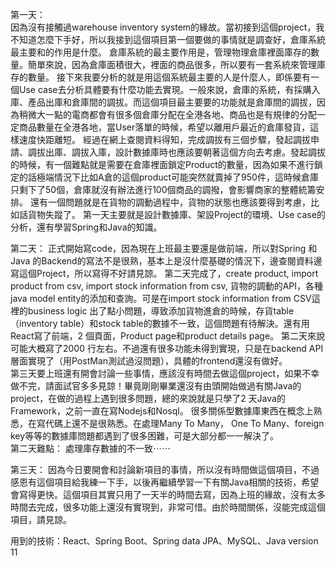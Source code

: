 第一天：  
因為沒有接觸過warehouse inventory system的緣故。當初接到這個project，我不知道怎麼下手好，所以我接到這個項目第一個要做的事情就是調查好，倉庫系統最主要和的作用是什麼。 倉庫系統的最主要作用是，管理物理倉庫裡面庫存的數量。簡單來說，因為倉庫面積很大，裡面的商品很多，所以要有一套系統來管理庫存的數量。
接下來我要分析的就是用這個系統最主要的人是什麼人，即係要有一個Use case去分析具體要有什麼功能去實現。一般來說，倉庫的系統，有採購入庫、產品出庫和倉庫間的調拔。而這個項目最主要要的功能就是倉庫間的調拔，因為稍微大一點的電商都會有很多個倉庫分配在全港各地、商品也是有規律的分配一定商品數量在全港各地，當User落單的時候，希望以離用戶最近的倉庫發貨，這樣速度快距離短。
經過在網上查閱資料得知，完成調拔有三個步驟，發起調拔申請、調拔出庫、調拔入庫，設計數據庫時也應該要朝著這個方向去考慮。發起調拔的時候，有一個難點就是需要在倉庫裡面鎖定Product的數量，因為如果不進行鎖定的話極端情況下比如A倉的這個product可能突然就賣掉了950件，這時候倉庫只剩下了50個，倉庫就沒有辦法進行100個商品的調撥，會影響商家的整體統籌安排。
還有一個問題就是在貨物的調動過程中，貨物的狀態也應該要得到考慮，比如話貨物失蹤了。
第一天主要就是設計數據庫、架設Project的環境、Use case的分析，還有學習Spring和Java的知識。  
  
第二天：
正式開始寫code，因為現在上班最主要還是做前端，所以對Spring 和Java 的Backend的寫法不是很熟，基本上是沒什麼基礎的情況下，邊查閱資料邊寫這個Project，所以寫得不好請見諒。
第二天完成了，create product, import product from csv, import stock information from csv, 貨物的調動的API，各種 java model entity的添加和查詢。可是在import stock information from CSV這裡的business logic 出了點小問題，導致添加貨物進倉的時候，存貨table（inventory table）和stock table的數據不一致，這個問題有待解決。還有用React寫了前端，2 個頁面，Product page和product details page。
第二天來說可能大概寫了2000 行左右。不過還有很多功能未得到實現，只是在backend API 層面實現了（用PostMan測試過沒問題），具體的frontend還沒有做好。  
第三天要上班還有開會討論一些事情，應該沒有時間去做這個project，如果不幸做不完，請面試官多多見諒！畢竟剛剛畢業還沒有由頭開始做過有關Java的project，在做的過程上遇到很多問題，總的來說就是只學了2 天Java的Framework，之前一直在寫Nodejs和Nosql。
很多關係型數據庫東西在概念上熟悉，在寫代碼上還不是很熟悉。在處理Many To Many， One To Many、foreign key等等的數據庫問題都遇到了很多困難，可是大部分都一一解決了。  
第二天難點： 處理庫存數據的不一致⋯⋯
    
第三天：
因為今日要開會和討論新項目的事情，所以沒有時間做這個項目，不過感恩有這個項目給我練一下手，以後再繼續學習一下有關Java相關的技術，希望會寫得更快。這個項目其實只用了一天半的時間去寫，因為上班的緣故，沒有太多時間去完成，很多功能上還沒有實現到，非常可惜。由於時間關係，沒能完成這個項目，請見諒。
  
用到的技術：React、Spring Boot、Spring data JPA、MySQL、Java version 11
